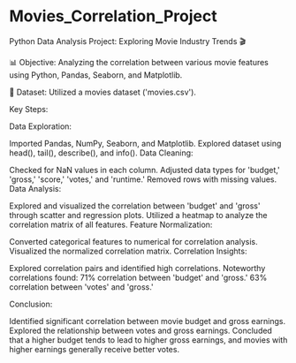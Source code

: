 # Movies_Correlation_Project
 Python Data Analysis Project: Exploring Movie Industry Trends 🎬

📊 Objective: Analyzing the correlation between various movie features using Python, Pandas, Seaborn, and Matplotlib.

📂 Dataset: Utilized a movies dataset ('movies.csv').

Key Steps:

Data Exploration:

Imported Pandas, NumPy, Seaborn, and Matplotlib.
Explored dataset using head(), tail(), describe(), and info().
Data Cleaning:

Checked for NaN values in each column.
Adjusted data types for 'budget,' 'gross,' 'score,' 'votes,' and 'runtime.'
Removed rows with missing values.
Data Analysis:

Explored and visualized the correlation between 'budget' and 'gross' through scatter and regression plots.
Utilized a heatmap to analyze the correlation matrix of all features.
Feature Normalization:

Converted categorical features to numerical for correlation analysis.
Visualized the normalized correlation matrix.
Correlation Insights:

Explored correlation pairs and identified high correlations.
Noteworthy correlations found:
71% correlation between 'budget' and 'gross.'
63% correlation between 'votes' and 'gross.'

Conclusion:

Identified significant correlation between movie budget and gross earnings.
Explored the relationship between votes and gross earnings.
Concluded that a higher budget tends to lead to higher gross earnings, and movies with higher earnings generally receive better votes.
